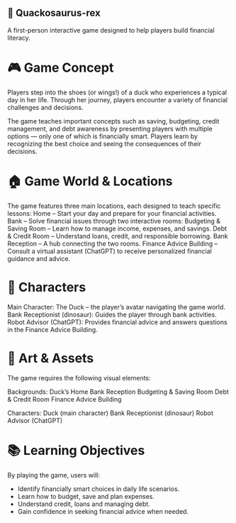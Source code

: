 ## 🦆 Quackosaurus-rex

A first-person interactive game designed to help players build financial literacy.

# 🎮 Game Concept

Players step into the shoes (or wings!) of a duck who experiences a typical day in her life. Through her journey, players encounter a variety of financial challenges and decisions.

The game teaches important concepts such as saving, budgeting, credit management, and debt awareness by presenting players with multiple options — only one of which is financially smart. Players learn by recognizing the best choice and seeing the consequences of their decisions.


# 🏠 Game World & Locations

The game features three main locations, each designed to teach specific lessons:
Home – Start your day and prepare for your financial activities.
Bank – Solve financial issues through two interactive rooms:
Budgeting & Saving Room – Learn how to manage income, expenses, and savings.
Debt & Credit Room – Understand loans, credit, and responsible borrowing.
Bank Reception – A hub connecting the two rooms.
Finance Advice Building – Consult a virtual assistant (ChatGPT) to receive personalized financial guidance and advice.

# 🐤 Characters

Main Character: The Duck – the player’s avatar navigating the game world.
Bank Receptionist (dinosaur): Guides the player through bank activities.
Robot Advisor (ChatGPT): Provides financial advice and answers questions in the Finance Advice Building.

# 🎨 Art & Assets

The game requires the following visual elements:

Backgrounds:
Duck’s Home
Bank Reception
Budgeting & Saving Room
Debt & Credit Room
Finance Advice Building

Characters:
Duck (main character)
Bank Receptionist (dinosaur)
Robot Advisor (ChatGPT)

# 📚 Learning Objectives

By playing the game, users will:

- Identify financially smart choices in daily life scenarios.
- Learn how to budget, save and plan expenses.
- Understand credit, loans and managing debt.
- Gain confidence in seeking financial advice when needed.

